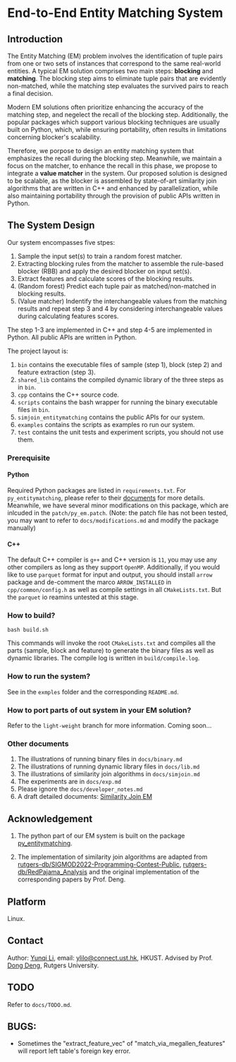 # End-to-End Entity Matching System

## Introduction
The Entity Matching (EM) problem involves the identification of tuple pairs from one or two sets of instances that correspond to the same real-world entities. A typical EM solution comprises two main steps: **blocking** and **matching**. The blocking step aims to eliminate tuple pairs that are evidently non-matched, while the matching step evaluates the survived pairs to reach a final decision.

Modern EM solutions often prioritize enhancing the accuracy of the matching step, and negelect the recall of the blocking step. Additionally, the popular packages which support various blocking techniques are usually built on Python, which, while ensuring portability, often results in limitations concerning blocker's scalability.

Therefore, we porpose to design an entity matching system that emphasizes the recall during the blocking step. Meanwhile, we maintain a focus on the matcher, to enhance the recall in this phase, we propose to integrate a **value matcher** in the system. Our proposed solution is designed to be scalable, as the blocker is assembled by state-of-art similarity join algorithms that are written in C++ and enhanced by parallelization, while also maintaining portability through the provision of public APIs written in Python.

## The System Design

Our system encompasses five stpes: 
1. Sample the input set(s) to train a random forest matcher.
2. Extracting blocking rules from the matcher to assemble the rule-based blocker (RBB) and apply the desired blocker on input set(s).
3. Extract features and calculate scores of the blocking results.
4. (Random forest) Predict each tuple pair as matched/non-matched in blocking results.
5. (Value matcher) Indentify the interchangeable values from the matching results and repeat step 3 and 4 by considering interchangeable values during calculating features scores.

The step 1-3 are implemented in C++ and step 4-5 are implemented in Python. All public APIs are written in Python.

The project layout is:
1. ```bin``` contains the executable files of sample (step 1), block (step 2) and feature extraction (step 3).
2. ```shared_lib``` contains the compiled dynamic library of the three steps as in ```bin```.
3. ```cpp``` contains the C++ source code.
4. ```scripts``` contains the bash wrapper for running the binary executable files in ```bin```.
5. ```simjoin_entitymatching``` contains the public APIs for our system.
6. ```examples``` contains the scripts as examples ro run our system.
7. ```test``` contains the unit tests and experiment scripts, you should not use them.

### Prerequisite

#### Python
Required Python packages are listed in ```requirements.txt```. For ```py_entitymatching```, please refer to their [documents](https://anhaidgroup.github.io/py_entitymatching/v0.4.0/user_manual/guides.html) for more details. Meanwhile, we have several minor modifications on this package, which are inlcuded in the ```patch/py_em.patch```. (Note: the patch file has not been tested, you may want to refer to ```docs/modifications.md``` and modify the package manually)

#### C++
The default C++ compiler is ```g++``` and C++ version is ```11```, you may use any other compilers as long as they support ```OpenMP```. Additionally, if you would like to use ```parquet``` format for input and output, you should install ```arrow``` package and de-comment the marco ```ARROW_INSTALLED``` in ```cpp/common/config.h``` as well as compile settings in all ```CMakeLists.txt```. But the ```parquet``` io reamins untested at this stage.

### How to build?
```
bash build.sh
```
This commands will invoke the root ```CMakeLists.txt``` and compiles all the parts (sample, block and feature) to generate the binary files as well as dynamic libraries. The compile log is written in ```build/compile.log```.

### How to run the system?

See in the ```exmples``` folder and the corresponding ```README.md```.

### How to port parts of out system in your EM solution?

Refer to the ```light-weight``` branch for more information. Coming soon...

### Other documents
1. The illustrations of running binary files in ```docs/binary.md```
2. The illustrations of running dynamic library files in ```docs/lib.md```
3. The illustrations of similarity join algorithms in ```docs/simjoin.md```
4. The experiments are in ```docs/exp.md```
5. Please ignore the ```docs/developer_notes.md```
6. A draft detailed documents: [Similarity Join EM](https://ericlyunqi.github.io/em-release/index.html)

## Acknowledgement
1. The python part of our EM system is built on the package [py_entitymatching](https://github.com/anhaidgroup/py_entitymatching).

2. The implementation of similarity join algorithms are adapted from [rutgers-db/SIGMOD2022-Programming-Contest-Public](https://github.com/rutgers-db/SIGMOD2022-Programming-Contest-Public), [rutgers-db/RedPajama_Analysis](https://github.com/rutgers-db/RedPajama_Analysis) and the original implementation of the corresponding papers by Prof. Deng.

## Platform
Linux.

## Contact
Author: [Yunqi Li](https://ericlyunqi.github.io/), email: ylilo@connect.ust.hk, HKUST. Advised by Prof. [Dong Deng](https://people.cs.rutgers.edu/~dd903/), Rutgers University.

## TODO
Refer to ```docs/TODO.md```.

## BUGS:
* Sometimes the "extract_feature_vec" of "match_via_megallen_features" will report left table's foreign key error.